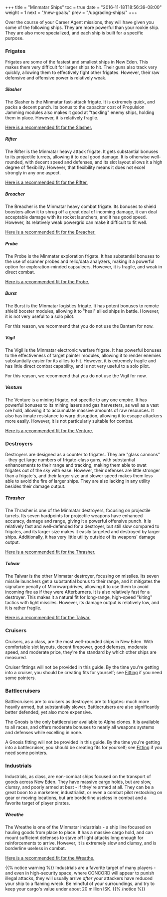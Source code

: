 +++
title = "Minmatar Ships"
toc = true
date = "2016-11-18T18:56:39-08:00"
weight = 1
next = "/new-goals/"
prev = "/upgrading-ships/"
+++

Over the course of your Career Agent missions, 
they will have given you some of the following ships.
They are more powerful than your rookie ship.
They are also more specialized, and each ship is built for a specific purpose.

### Frigates

Frigates are some of the fastest and smallest ships in New Eden.
This makes them very difficult for larger ships to hit.
Their guns also track very quickly, allowing them to effectively fight other frigates.
However, their raw defensive and offensive power is relatively weak.

##### Slasher

The Slasher is the Minmatar fast-attack frigate.
It is extremely quick, and packs a decent punch.
Its bonus to the capacitor cost of Propulsion Jamming modules 
also makes it good at "tackling" enemy ships, holding them in place.
However, it is relatively fragile.

[Here is a recommended fit for the Slasher.](/upgrading-ships/minmatar/slasher/)

##### Rifter

The Rifter is the Minmatar heavy attack frigate.
It gets substantial bonuses to its projectile turrets,
allowing it to deal good damage.  It is otherwise well-rounded,
with decent speed and defenses, and its slot layout allows it a high degree of flexibility.
However, that flexibility means it does not excel strongly in any one aspect.

[Here is a recommended fit for the Rifter.](/upgrading-ships/minmatar/rifter/)

##### Breacher

The Breacher is the Minmatar heavy combat frigate.
Its bonuses to shield boosters allow it to shrug off a great deal of incoming damage,
it can deal acceptable damage with its rocket launchers, and it has good speed.
However, its relatively weak powergrid can make it difficult to fit well.

[Here is a recommended fit for the Breacher.](/upgrading-ships/minmatar/breacher/)

##### Probe

The Probe is the Minmatar exploration frigate.
It has substantial bonuses to the use of scanner probes and relic/data analyzers,
making it a powerful option for exploration-minded capsuleers.
However, it is fragile, and weak in direct combat.

[Here is a recommended fit for the Probe.](/upgrading-ships/minmatar/probe/)

##### Burst

The Burst is the Minmatar logistics frigate.
It has potent bonuses to remote shield booster modules,
allowing it to "heal" allied ships in battle.
However, it is not very useful to a solo pilot.

For this reason, we recommend that you do not use the Bantam for now.

##### Vigil

The Vigil is the Minmatar electronic warfare frigate.
It has powerful bonuses to the effectiveness of target painter modules,
allowing it to render enemies substantially easier for its allies to hit.
However, it is extremely fragile and has little direct combat capability, 
and is not very useful to a solo pilot.

For this reason, we recommend that you do not use the Vigil for now.

##### Venture

The Venture is a mining frigate, not specific to any one empire.
It has powerful bonuses to its mining lasers and gas harvesters,
as well as a vast ore hold, allowing it to accumulate massive amounts of raw resources.
It also has innate resistance to warp disruption, allowing it to escape attackers more easily.
However, it is not particularly suitable for combat.

[Here is a recommended fit for the Venture.](/upgrading-ships/minmatar/venture/)

### Destroyers

Destroyers are designed as a counter to frigates.
They are "glass cannons" - they get large numbers of frigate-class guns,
with substantial enhancements to their range and tracking,
making them able to swat frigates out of the sky with ease.
However,  their defenses are little stronger than a frigate's,
and their larger size and slower speed makes them less able to avoid the fire
of larger ships.  They are also lacking in any utility besides their damage output. 

##### Thrasher

The Thrasher is one of the Minmatar destroyers, focusing on projectile turrets.
Its seven hardpoints for projectile weapons have enhanced accuracy, damage and range,
giving it a powerful offensive punch.
It is relatively fast and well-defended for a destroyer, but still slow compared to frigates,
and its larger size makes it easily targeted and destroyed by larger ships.
Additionally, it has very little utility outside of its weapons' damage output.

[Here is a recommended fit for the Thrasher.](/upgrading-ships/minmatar/thrasher/)

##### Talwar

The Talwar is the other Minmatar destroyer, focusing on missiles.
Its seven missile launchers get a substantial bonus to their range,
and it mitigates the signature penalty of Microwarpdrives,
allowing it to use them to avoid incoming fire as if they were Afterburners.
It is also relatively fast for a destroyer.
This makes it a natural fit for long-range, high-speed "kiting" tactics with light missiles.
However, its damage output is relatively low, and it is rather fragile.

[Here is a recommended fit for the Talwar.](/upgrading-ships/minmatar/talwar/)

### Cruisers

Cruisers, as a class, are the most well-rounded ships in New Eden.  With comfortable slot layouts,
decent firepower, good defenses, moderate speed, and moderate price,
they're the standard by which other ships are measured.  

Cruiser fittings will not be provided in this guide.  By the time you're getting
into a cruiser, you should be creating fits for yourself; see
[Fitting](/references/fitting/) if you need some pointers.

### Battlecruisers

Battlecruisers are to cruisers as destroyers are to frigates:
much more heavily armed, but substantially slower.  Battlecruisers are
also significantly better defended, yet also more expensive.

The Gnosis is the only battlecruiser available to Alpha clones.
It is available to all races, and offers moderate bonuses to
nearly all weapons systems and defenses while excelling in none.

A Gnosis fitting will not be provided in this guide. By the time you're getting
into a battlecruiser, you should be creating fits for yourself; see
[Fitting](/references/fitting/) if you need some pointers. 

### Industrials

Industrials, as class, are non-combat ships focused on the transport of goods across New Eden.
They have massive cargo holds, but are slow, clumsy, and poorly armed at best - if they're armed at all.
They can be a great boon to a marketeer, industrialist, 
or even a combat pilot restocking on gear or moving locations,
but are borderline useless in combat and a favorite target of player pirates.

##### Wreathe

The Wreathe is one of the Minmatar industrials - a ship line focused on hauling goods from place to place.
It has a massive cargo hold, and can mount sufficient defenses to stave off light attacks
long enough for reinforcements to arrive.
However, it is extremely slow and clumsy, and is borderline useless in combat.

[Here is a recommended fit for the Wreathe.](/upgrading-ships/minmatar/wreathe/)

{{% notice warning %}}
Industrials are a favorite target of many players - and even in high-security space, where CONCORD will appear to punish illegal attacks, they will usually arrive *after* your attackers have reduced your ship to a flaming wreck.  Be mindful of your surroundings, and try to keep your cargo's value under about 20 million ISK.
{{% /notice %}}
